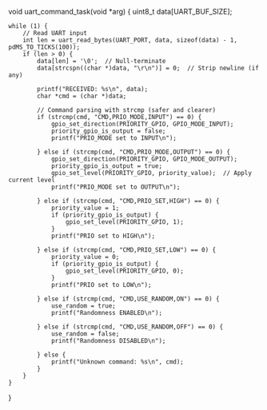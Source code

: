 void uart_command_task(void *arg) {
    uint8_t data[UART_BUF_SIZE];

    while (1) {
        // Read UART input
        int len = uart_read_bytes(UART_PORT, data, sizeof(data) - 1, pdMS_TO_TICKS(100));
        if (len > 0) {
            data[len] = '\0';  // Null-terminate
            data[strcspn((char *)data, "\r\n")] = 0;  // Strip newline (if any)

            printf("RECEIVED: %s\n", data);
            char *cmd = (char *)data;

            // Command parsing with strcmp (safer and clearer)
            if (strcmp(cmd, "CMD,PRIO_MODE,INPUT") == 0) {
                gpio_set_direction(PRIORITY_GPIO, GPIO_MODE_INPUT);
                priority_gpio_is_output = false;
                printf("PRIO_MODE set to INPUT\n");

            } else if (strcmp(cmd, "CMD,PRIO_MODE,OUTPUT") == 0) {
                gpio_set_direction(PRIORITY_GPIO, GPIO_MODE_OUTPUT);
                priority_gpio_is_output = true;
                gpio_set_level(PRIORITY_GPIO, priority_value);  // Apply current level
                printf("PRIO_MODE set to OUTPUT\n");

            } else if (strcmp(cmd, "CMD,PRIO_SET,HIGH") == 0) {
                priority_value = 1;
                if (priority_gpio_is_output) {
                    gpio_set_level(PRIORITY_GPIO, 1);
                }
                printf("PRIO set to HIGH\n");

            } else if (strcmp(cmd, "CMD,PRIO_SET,LOW") == 0) {
                priority_value = 0;
                if (priority_gpio_is_output) {
                    gpio_set_level(PRIORITY_GPIO, 0);
                }
                printf("PRIO set to LOW\n");

            } else if (strcmp(cmd, "CMD,USE_RANDOM,ON") == 0) {
                use_random = true;
                printf("Randomness ENABLED\n");

            } else if (strcmp(cmd, "CMD,USE_RANDOM,OFF") == 0) {
                use_random = false;
                printf("Randomness DISABLED\n");

            } else {
                printf("Unknown command: %s\n", cmd);
            }
        }
    }
}
